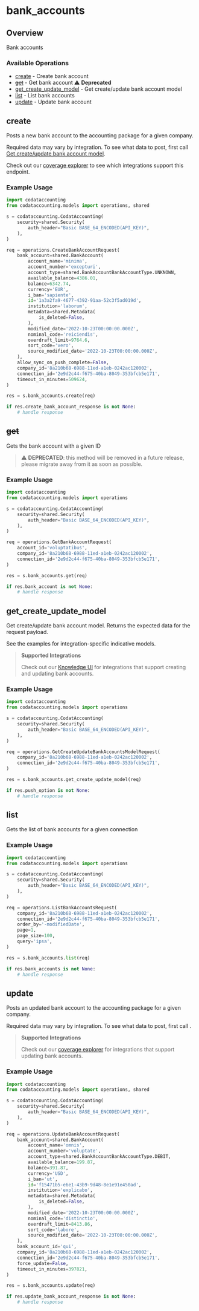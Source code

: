 # bank_accounts

## Overview

Bank accounts

### Available Operations

* [create](#create) - Create bank account
* [~~get~~](#get) - Get bank account :warning: **Deprecated**
* [get_create_update_model](#get_create_update_model) - Get create/update bank account model
* [list](#list) - List bank accounts
* [update](#update) - Update bank account

## create

Posts a new bank account to the accounting package for a given company.

Required data may vary by integration. To see what data to post, first call [Get create/update bank account model](https://docs.codat.io/accounting-api#/operations/get-create-update-bankAccounts-model).

Check out our [coverage explorer](https://knowledge.codat.io/supported-features/accounting?view=tab-by-data-type&dataType=bankAccounts) to see which integrations support this endpoint.


### Example Usage

```python
import codataccounting
from codataccounting.models import operations, shared

s = codataccounting.CodatAccounting(
    security=shared.Security(
        auth_header="Basic BASE_64_ENCODED(API_KEY)",
    ),
)

req = operations.CreateBankAccountRequest(
    bank_account=shared.BankAccount(
        account_name='minima',
        account_number='excepturi',
        account_type=shared.BankAccountBankAccountType.UNKNOWN,
        available_balance=4386.01,
        balance=6342.74,
        currency='EUR',
        i_ban='sapiente',
        id='1a3a2fa9-4677-4392-91aa-52c3f5ad019d',
        institution='laborum',
        metadata=shared.Metadata(
            is_deleted=False,
        ),
        modified_date='2022-10-23T00:00:00.000Z',
        nominal_code='reiciendis',
        overdraft_limit=9764.6,
        sort_code='vero',
        source_modified_date='2022-10-23T00:00:00.000Z',
    ),
    allow_sync_on_push_complete=False,
    company_id='8a210b68-6988-11ed-a1eb-0242ac120002',
    connection_id='2e9d2c44-f675-40ba-8049-353bfcb5e171',
    timeout_in_minutes=509624,
)

res = s.bank_accounts.create(req)

if res.create_bank_account_response is not None:
    # handle response
```

## ~~get~~

Gets the bank account with a given ID

> :warning: **DEPRECATED**: this method will be removed in a future release, please migrate away from it as soon as possible.

### Example Usage

```python
import codataccounting
from codataccounting.models import operations

s = codataccounting.CodatAccounting(
    security=shared.Security(
        auth_header="Basic BASE_64_ENCODED(API_KEY)",
    ),
)

req = operations.GetBankAccountRequest(
    account_id='voluptatibus',
    company_id='8a210b68-6988-11ed-a1eb-0242ac120002',
    connection_id='2e9d2c44-f675-40ba-8049-353bfcb5e171',
)

res = s.bank_accounts.get(req)

if res.bank_account is not None:
    # handle response
```

## get_create_update_model

Get create/update bank account model. Returns the expected data for the request payload.

See the examples for integration-specific indicative models.

> **Supported Integrations**
> 
> Check out our [Knowledge UI](https://knowledge.codat.io/supported-features/accounting?view=tab-by-data-type&dataType=bankAccounts) for integrations that support creating and updating bank accounts.


### Example Usage

```python
import codataccounting
from codataccounting.models import operations

s = codataccounting.CodatAccounting(
    security=shared.Security(
        auth_header="Basic BASE_64_ENCODED(API_KEY)",
    ),
)

req = operations.GetCreateUpdateBankAccountsModelRequest(
    company_id='8a210b68-6988-11ed-a1eb-0242ac120002',
    connection_id='2e9d2c44-f675-40ba-8049-353bfcb5e171',
)

res = s.bank_accounts.get_create_update_model(req)

if res.push_option is not None:
    # handle response
```

## list

Gets the list of bank accounts for a given connection

### Example Usage

```python
import codataccounting
from codataccounting.models import operations

s = codataccounting.CodatAccounting(
    security=shared.Security(
        auth_header="Basic BASE_64_ENCODED(API_KEY)",
    ),
)

req = operations.ListBankAccountsRequest(
    company_id='8a210b68-6988-11ed-a1eb-0242ac120002',
    connection_id='2e9d2c44-f675-40ba-8049-353bfcb5e171',
    order_by='-modifiedDate',
    page=1,
    page_size=100,
    query='ipsa',
)

res = s.bank_accounts.list(req)

if res.bank_accounts is not None:
    # handle response
```

## update

Posts an updated bank account to the accounting package for a given company.

Required data may vary by integration. To see what data to post, first call []().

> **Supported Integrations**
> 
> Check out our [coverage explorer](https://knowledge.codat.io/supported-features/accounting?view=tab-by-data-type&dataType=bankAccounts) for integrations that support updating bank accounts.

### Example Usage

```python
import codataccounting
from codataccounting.models import operations, shared

s = codataccounting.CodatAccounting(
    security=shared.Security(
        auth_header="Basic BASE_64_ENCODED(API_KEY)",
    ),
)

req = operations.UpdateBankAccountRequest(
    bank_account=shared.BankAccount(
        account_name='omnis',
        account_number='voluptate',
        account_type=shared.BankAccountBankAccountType.DEBIT,
        available_balance=199.87,
        balance=391.87,
        currency='USD',
        i_ban='ut',
        id='f15471b5-e6e1-43b9-9d48-8e1e91e450ad',
        institution='explicabo',
        metadata=shared.Metadata(
            is_deleted=False,
        ),
        modified_date='2022-10-23T00:00:00.000Z',
        nominal_code='distinctio',
        overdraft_limit=8413.86,
        sort_code='labore',
        source_modified_date='2022-10-23T00:00:00.000Z',
    ),
    bank_account_id='qui',
    company_id='8a210b68-6988-11ed-a1eb-0242ac120002',
    connection_id='2e9d2c44-f675-40ba-8049-353bfcb5e171',
    force_update=False,
    timeout_in_minutes=397821,
)

res = s.bank_accounts.update(req)

if res.update_bank_account_response is not None:
    # handle response
```

